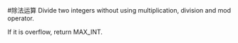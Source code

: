 #除法运算
Divide two integers without using multiplication, division and mod operator.

If it is overflow, return MAX_INT.
